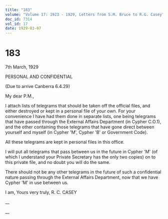 ```yaml
---
title: "183"
volume: "Volume 17: 1923 - 1929, Letters from S.M. Bruce to R.G. Casey"
doc_id: 7314
vol_id: 17
date: 1929-03-07
---
```


# 183

7th March, 1929

PERSONAL AND CONFIDENTIAL

(Due to arrive Canberra 6.4.29)

My dear P.M.,

I attach lists of telegrams that should be taken off the official files, and either destroyed or kept in a personal file of your own. For your convenience I have had them done in separate lists, one being telegrams that have passed through the External Affairs Department (in Cypher C.O.1), and the other containing those telegrams that have gone direct between yourself and myself (in Cypher 'M', Cypher 'B' or Government Code).

All these telegrams are kept in personal files in this office.

I will put all telegrams that pass between us in the future in Cypher 'M' (of which I understand your Private Secretary has the only two copies) on to this private file, and no doubt you will do the same.

There should not be any other telegrams in the future of such a confidential nature passing through the External Affairs Department, now that we have Cypher 'M' in use between us.

I am, Yours very truly, R. C. CASEY 

__

__
